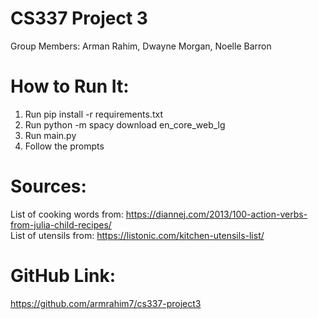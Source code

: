 # CS337 Project 3
Group Members: Arman Rahim, Dwayne Morgan, Noelle Barron

# How to Run It:
1. Run pip install -r requirements.txt
2. Run python -m spacy download en_core_web_lg
3. Run main.py
4. Follow the prompts

# Sources:
List of cooking words from: https://diannej.com/2013/100-action-verbs-from-julia-child-recipes/  
List of utensils from: https://listonic.com/kitchen-utensils-list/

# GitHub Link:
https://github.com/armrahim7/cs337-project3
